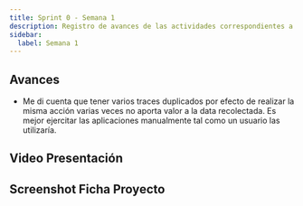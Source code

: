 ```yaml
---
title: Sprint 0 - Semana 1
description: Registro de avances de las actividades correspondientes a la Materia Integradora de ESPOL - PAO I 2025
sidebar:
  label: Semana 1
---
```


## Avances

- Me di cuenta que tener varios traces duplicados por efecto de realizar la misma acción varias veces no aporta valor a la data recolectada. Es mejor ejercitar las aplicaciones manualmente tal como un usuario las utilizaría.

## Video Presentación

## Screenshot Ficha Proyecto
